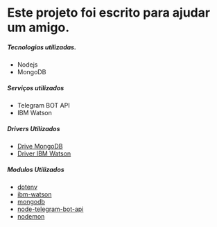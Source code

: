 <h1>Este projeto foi escrito para ajudar um amigo.</h1>

<h5>Tecnologias utilizadas.</h5>

<ul>
  <li>Nodejs</li>
  <li>MongoDB</li>
</ul>

<h5>Serviços utilizados</h5>

<ul>
  <li>Telegram BOT API</li>
  <li>IBM Watson</li>
</ul>

<h5>Drivers Utilizados</h5>
<ul>
  <li><a href="http://mongodb.github.io/node-mongodb-native/3.1/api/">Drive MongoDB</a></li>
  <li><a href="https://cloud.ibm.com/apidocs/assistant/assistant-v2?code=node">Driver IBM Watson</a></li>
</ul>

<h5>Modulos Utilizados</h5>
<ul>
  <li><a href="https://github.com/motdotla/dotenv#readme">dotenv</a></li>
  <li><a href="https://cloud.ibm.com/apidocs/assistant/assistant-v2?code=node">ibm-watson</a></li>
  <li><a href="http://mongodb.github.io/node-mongodb-native/3.1/api/">mongodb</a></li>
  <li><a href="https://github.com/yagop/node-telegram-bot-api">node-telegram-bot-api</a></li>
  <li><a href="https://github.com/remy/nodemon">nodemon</a></li>
</ul>